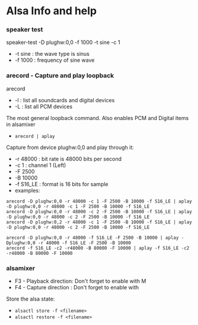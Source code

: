 
# Alsa Info and help

### speaker test
speaker-test -D plughw:0,0 -f 1000 -t sine -c 1
* -t sine	: the wave type is sinus
* -f 1000	: frequency of sine wave


### arecord - Capture and play loopback

arecord
* -l		: list all soundcards and digital devices
* -L		: list all PCM devices

The most general loopback command. Also enables PCM and Digital items in alsamixer
* `arecord | aplay`

Capture from device plughw:0,0 and play through it:
* -r 48000	: bit rate is 48000 bits per second
* -c 1		: channel 1 (Left)
* -F 2500
* -B 10000
* -f S16_LE	: format is 16 bits for sample
* examples:
```
arecord -D plughw:0,0 -r 48000 -c 1 -F 2500 -B 10000 -f S16_LE | aplay -D plughw:0,0 -r 48000 -c 1 -F 2500 -B 10000 -f S16_LE
arecord -D plughw:0,0 -r 48000 -c 2 -F 2500 -B 10000 -f S16_LE | aplay -D plughw:0,0 -r 48000 -c 2 -F 2500 -B 10000 -f S16_LE
arecord -D plughw:0,2 -r 48000 -c 1 -F 2500 -B 10000 -f S16_LE | aplay -D plughw:0,0 -r 48000 -c 2 -F 2500 -B 10000 -f S16_LE

arecord -D plughw:0,0 -r 48000 -f S16_LE -F 2500 -B 10000 | aplay -Dplughw:0,0 -r 48000 -f S16_LE -F 2500 -B 10000
arecord -f S16_LE -c2 -r48000 -B 80000 -F 10000 | aplay -f S16_LE -c2 -r48000 -B 80000 -F 10000
```

### alsamixer
* F3 - Playback direction: Don't forget to enable with M
* F4 - Capture direction : Don't forget to enable with <SPACE>

Store the alsa state:
* `alsactl store -f <filename>`
* `alsactl restore -f <filename>`

